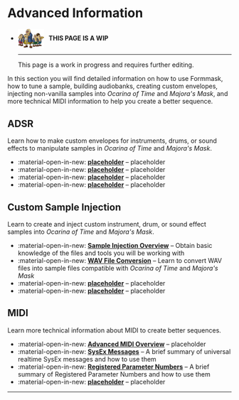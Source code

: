 # Advanced Information

<div class="grid cards" markdown>

-   <img style="width:58.5px; height:auto; vertical-align: middle;" src="../assets/images/carpenters.png"> <b>&nbsp;&nbsp;THIS PAGE IS A WIP</b>
  
    ---

    This page is a work in progress and requires further editing.

</div>

In this section you will find detailed information on how to use Formmask, how to tune a sample, building audiobanks, creating custom envelopes, injecting non-vanilla samples into *Ocarina of Time* and *Majora's Mask*, and more technical MIDI information to help you create a better sequence.

## ADSR
Learn how to make custom envelopes for instruments, drums, or sound effects to manipulate samples in *Ocarina of Time* and *Majora's Mask*.

<div class="grid cards" markdown>

- :material-open-in-new: __[placeholder]__ – placeholder
- :material-open-in-new: __[placeholder]__ – placeholder
- :material-open-in-new: __[placeholder]__ – placeholder
- :material-open-in-new: __[placeholder]__ – placeholder

</div>

  [placeholder]: placeholder.md
  [placeholder]: placeholder.md
  [placeholder]: placeholder.md
  [placeholder]: placeholder.md

## Custom Sample Injection
Learn to create and inject custom instrument, drum, or sound effect samples into *Ocarina of Time* and *Majora's Mask*.

<div class="grid cards" markdown>

- :material-open-in-new: __[Sample Injection Overview]__ – Obtain basic knowledge of the files and tools you will be working with
- :material-open-in-new: __[WAV File Conversion]__ – Learn to convert WAV files into sample files compatible with *Ocarina of Time* and *Majora's Mask*
- :material-open-in-new: __[placeholder]__ – placeholder
- :material-open-in-new: __[placeholder]__ – placeholder

</div>

  [Sample Injection Overview]: sampling/overview.md
  [WAV File Conversion]: sampling/wav-conversion.md
  [placeholder]: placeholder.md
  [placeholder]: placeholder.md

## MIDI
Learn more technical information about MIDI to create better sequences.

<div class="grid cards" markdown>

- :material-open-in-new: <a href="midi/overview" target="_blank"><b>Advanced MIDI Overview</b></a> – placeholder
- :material-open-in-new: <a href="midi/sysex" target="_blank"><b>SysEx Messages</b></a> – A brief summary of universal realtime SysEx messages and how to use them
- :material-open-in-new: <a href="midi/rpns" target="_blank"><b>Registered Parameter Numbers</b></a> – A brief summary of Registered Parameter Numbers and how to use them
- :material-open-in-new: <a href="" target="_blank"><b>placeholder</b></a> – placeholder

</div>

-----